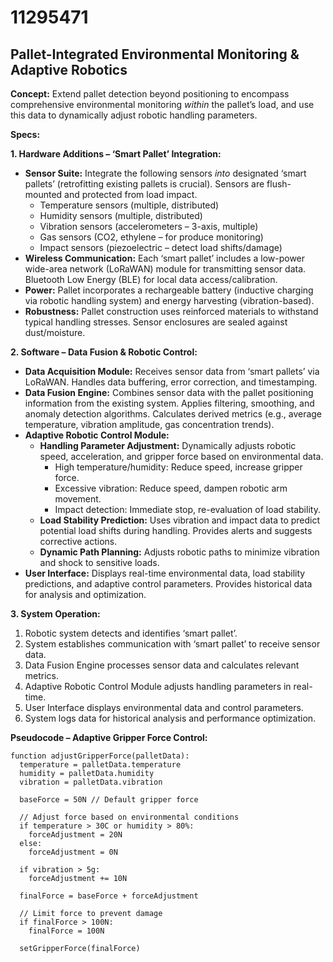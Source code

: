 # 11295471

## Pallet-Integrated Environmental Monitoring & Adaptive Robotics

**Concept:** Extend pallet detection beyond positioning to encompass comprehensive environmental monitoring *within* the pallet’s load, and use this data to dynamically adjust robotic handling parameters.

**Specs:**

**1. Hardware Additions – ‘Smart Pallet’ Integration:**

*   **Sensor Suite:** Integrate the following sensors *into* designated ‘smart pallets’ (retrofitting existing pallets is crucial). Sensors are flush-mounted and protected from load impact.
    *   Temperature sensors (multiple, distributed)
    *   Humidity sensors (multiple, distributed)
    *   Vibration sensors (accelerometers – 3-axis, multiple)
    *   Gas sensors (CO2, ethylene – for produce monitoring)
    *   Impact sensors (piezoelectric – detect load shifts/damage)
*   **Wireless Communication:**  Each ‘smart pallet’ includes a low-power wide-area network (LoRaWAN) module for transmitting sensor data.  Bluetooth Low Energy (BLE) for local data access/calibration.
*   **Power:**  Pallet incorporates a rechargeable battery (inductive charging via robotic handling system) and energy harvesting (vibration-based).
*   **Robustness:** Pallet construction uses reinforced materials to withstand typical handling stresses.  Sensor enclosures are sealed against dust/moisture.

**2. Software – Data Fusion & Robotic Control:**

*   **Data Acquisition Module:** Receives sensor data from ‘smart pallets’ via LoRaWAN. Handles data buffering, error correction, and timestamping.
*   **Data Fusion Engine:** Combines sensor data with the pallet positioning information from the existing system. Applies filtering, smoothing, and anomaly detection algorithms.  Calculates derived metrics (e.g., average temperature, vibration amplitude, gas concentration trends).
*   **Adaptive Robotic Control Module:**
    *   **Handling Parameter Adjustment:**  Dynamically adjusts robotic speed, acceleration, and gripper force based on environmental data.
        *   High temperature/humidity: Reduce speed, increase gripper force.
        *   Excessive vibration: Reduce speed, dampen robotic arm movement.
        *   Impact detection: Immediate stop, re-evaluation of load stability.
    *   **Load Stability Prediction:** Uses vibration and impact data to predict potential load shifts during handling. Provides alerts and suggests corrective actions.
    *   **Dynamic Path Planning:**  Adjusts robotic paths to minimize vibration and shock to sensitive loads.
*   **User Interface:**  Displays real-time environmental data, load stability predictions, and adaptive control parameters.  Provides historical data for analysis and optimization.

**3. System Operation:**

1.  Robotic system detects and identifies ‘smart pallet’.
2.  System establishes communication with ‘smart pallet’ to receive sensor data.
3.  Data Fusion Engine processes sensor data and calculates relevant metrics.
4.  Adaptive Robotic Control Module adjusts handling parameters in real-time.
5.  User Interface displays environmental data and control parameters.
6.  System logs data for historical analysis and performance optimization.

**Pseudocode – Adaptive Gripper Force Control:**

```
function adjustGripperForce(palletData):
  temperature = palletData.temperature
  humidity = palletData.humidity
  vibration = palletData.vibration

  baseForce = 50N // Default gripper force

  // Adjust force based on environmental conditions
  if temperature > 30C or humidity > 80%:
    forceAdjustment = 20N
  else:
    forceAdjustment = 0N

  if vibration > 5g:
    forceAdjustment += 10N

  finalForce = baseForce + forceAdjustment

  // Limit force to prevent damage
  if finalForce > 100N:
    finalForce = 100N

  setGripperForce(finalForce)
```